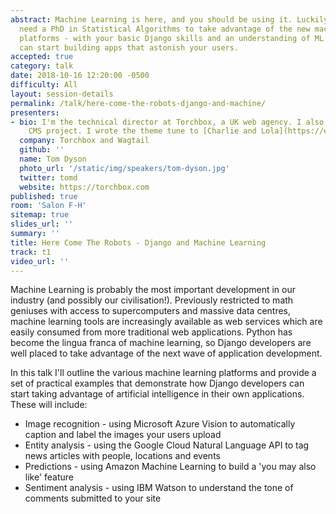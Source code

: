 ```yaml
---
abstract: Machine Learning is here, and you should be using it. Luckily you don't
  need a PhD in Statistical Algorithms to take advantage of the new machine learning
  platforms - with your basic Django skills and an understanding of ML services you
  can start building apps that astonish your users.
accepted: true
category: talk
date: 2018-10-16 12:20:00 -0500
difficulty: All
layout: session-details
permalink: /talk/here-come-the-robots-django-and-machine/
presenters:
- bio: I'm the technical director at Torchbox, a UK web agency. I also run the Wagtail
    CMS project. I wrote the theme tune to [Charlie and Lola](https://en.wikipedia.org/wiki/Charlie_and_Lola).
  company: Torchbox and Wagtail
  github: ''
  name: Tom Dyson
  photo_url: '/static/img/speakers/tom-dyson.jpg'
  twitter: tomd
  website: https://torchbox.com
published: true
room: 'Salon F-H'
sitemap: true
slides_url: ''
summary: ''
title: Here Come The Robots - Django and Machine Learning
track: t1
video_url: ''
---
```


Machine Learning is probably the most important development in our industry (and possibly our civilisation!). Previously restricted to math geniuses with access to supercomputers and massive data centres, machine learning tools are increasingly available as web services which are easily consumed from more traditional web applications. Python has become the lingua franca of machine learning, so Django developers are well placed to take advantage of the next wave of application development.

In this talk I'll outline the various machine learning platforms and provide a set of practical examples that demonstrate how Django developers can start taking advantage of artificial intelligence in their own applications. These will include:

 - Image recognition - using Microsoft Azure Vision to automatically caption and label the images your users upload
 - Entity analysis - using the Google Cloud Natural Language API to tag news articles with people, locations and events
 - Predictions - using Amazon Machine Learning to build a 'you may also like' feature
 - Sentiment analysis - using IBM Watson to understand the tone of comments submitted to your site
